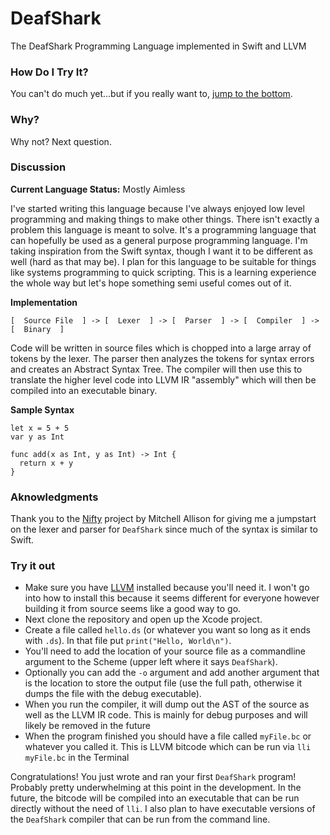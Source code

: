 # DeafShark
The DeafShark Programming Language implemented in Swift and LLVM

### How Do I Try It?
You can't do much yet...but if you really want to, [jump to the bottom](https://github.com/SlayterDev/DeafShark#Try-it-out).

### Why?
Why not? Next question.

### Discussion
**Current Language Status:** Mostly Aimless

I've started writing this language because I've always enjoyed low level programming and making things to make other things.
There isn't exactly a problem this language is meant to solve. It's a programming language that can hopefully be used as a general
purpose programming language. I'm taking inspiration from the Swift syntax, though I want it to be different as well (hard as that
may be). I plan for this language to be suitable for things like systems programming to quick scripting. This is a learning
experience the whole way but let's hope something semi useful comes out of it.

**Implementation**

    [  Source File  ] -> [  Lexer  ] -> [  Parser  ] -> [  Compiler  ] -> [  Binary  ]

Code will be written in source files which is chopped into a large array of tokens by the lexer. The parser then analyzes the tokens
for syntax errors and creates an Abstract Syntax Tree. The compiler will then use this to translate the higher level code into 
LLVM IR "assembly" which will then be compiled into an executable binary.

**Sample Syntax**

    let x = 5 + 5
    var y as Int
    
    func add(x as Int, y as Int) -> Int {
      return x + y
    }

### Aknowledgments
Thank you to the [Nifty](https://github.com/mitchellallison/nifty) project by Mitchell Allison for giving me a jumpstart on
the lexer and parser for `DeafShark` since much of the syntax is similar to Swift.

### Try it out
* Make sure you have [LLVM](llvm.org) installed because you'll need it. I won't go into how to install this because it seems different for everyone however building it from source seems like a good way to go.
* Next clone the repository and open up the Xcode project. 
* Create a file called `hello.ds` (or whatever you want so long as it ends with `.ds`). In that file put `print("Hello, World\n")`.
* You'll need to add the location of your source file as a commandline argument to the Scheme (upper left where it says `DeafShark`). 
* Optionally you can add the `-o` argument and add another argument that is the location to store the output file (use the full path, otherwise it dumps the file with the debug executable).
* When you run the compiler, it will dump out the AST of the source as well as the LLVM IR code. This is mainly for debug purposes and will likely be removed in the future
* When the program finished you should have a file called `myFile.bc` or whatever you called it. This is LLVM bitcode which can be run via `lli myFile.bc` in the Terminal

Congratulations! You just wrote and ran your first `DeafShark` program! Probably pretty underwhelming at this point in the development. In the future, the bitcode will be compiled into an executable that can be run directly without the need of `lli`. I also plan to have executable versions of the `DeafShark` compiler that can be run from the command line.
